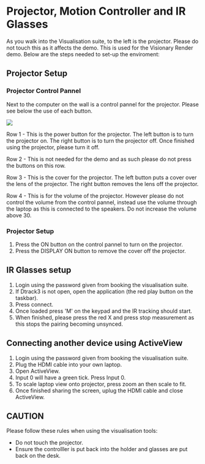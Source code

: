 # Projector, Motion Controller and IR Glasses
As you walk into the Visualisation suite, to the left is the projector. Please do not touch this as it affects the demo. This is used for the Visionary Render demo. Below are the steps needed to set-up the enviroment:

## Projector Setup

### Projector Control Pannel
Next to the computer on the wall is a control pannel for the projector. Please see below the use of each button.

![](/guides/vis-suite/imgs/IMG_2598.JPG)

Row 1 - This is the power button for the projector. The left button is to turn the projector on. The right button is to turn the projector off. Once finished using the projector, please turn it off.

Row 2 - This is not needed for the demo and as such please do not press the buttons on this row.

Row 3 - This is the cover for the projector. The left button puts a cover over the lens of the projector. The right button removes the lens off the projector.

Row 4 - This is for the volume of the projector. However please do not control the volume from the control pannel, instead use the volume through the laptop as this is connected to the speakers. Do not increase the volume above 30.

### Projector Setup
1. Press the ON button on the control pannel to turn on the projector.
2. Press the DISPLAY ON button to remove the cover off the projector.

## IR Glasses setup
1.  Login using the password given from booking the visualisation suite.
2.  If Dtrack3 is not open, open the application (the red play button on the taskbar).
3. Press connect.
4. Once loaded press 'M' on the keypad and the IR tracking should start.
5. When finished, please press the red X and press stop measurement as this stops the pairing becoming unsynced.

## Connecting another device using ActiveView
1.  Login using the password given from booking the visualisation suite.
2.  Plug the HDMI cable into your own laptop.
3. Open ActiveView.
4. Input 0 will have a green tick. Press Input 0.
5. To scale laptop view onto projector, press zoom an then scale to fit.
6. Once finished sharing the screen, uplug the HDMI cable and close ActiveView.

## CAUTION
Please follow these rules when using the visualisation tools:
- Do not touch the projector. 
- Ensure the controlller is put back into the holder and glasses are put back on the desk.